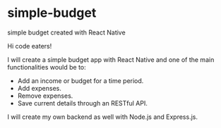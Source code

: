 # simple-budget
simple budget created with React Native


Hi code eaters!

I will create a simple budget app with React Native and one of the main functionalities would be to:

- Add an income or budget for a time period.
- Add expenses.
- Remove expenses.
- Save current details through an RESTful API.

I will create my own backend as well with Node.js and Express.js. 
